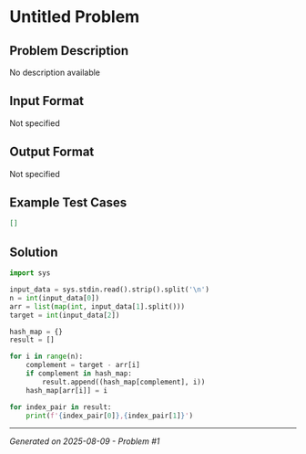 # Untitled Problem

## Problem Description
No description available

## Input Format
Not specified

## Output Format
Not specified

## Example Test Cases
```json
[]
```

## Solution
```python
import sys

input_data = sys.stdin.read().strip().split('\n')
n = int(input_data[0])
arr = list(map(int, input_data[1].split()))
target = int(input_data[2])

hash_map = {}
result = []

for i in range(n):
    complement = target - arr[i]
    if complement in hash_map:
        result.append((hash_map[complement], i))
    hash_map[arr[i]] = i

for index_pair in result:
    print(f'{index_pair[0]},{index_pair[1]}')
```

---
*Generated on 2025-08-09 - Problem #1*